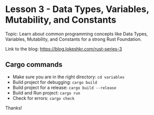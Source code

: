 # Lesson 3 - Data Types, Variables, Mutability, and Constants

Topic: Learn about common programming concepts like Data Types, Variables, Mutability, and Constants for a strong Rust Foundation.

Link to the blog: https://blog.lokeshkr.com/rust-series-3

## Cargo commands

- Make sure you are in the right directory: `cd variables`
- Build project for debugging: `cargo build`
- Build project for a release: `cargo build --release`
- Build and Run project: `cargo run`
- Check for errors: `cargo check`

Thanks!